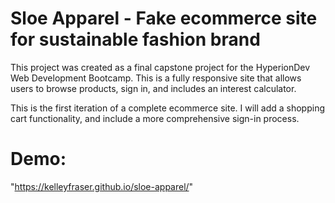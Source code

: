 # Sloe Apparel - Fake ecommerce site for sustainable fashion brand

This project was created as a final capstone project for the HyperionDev Web Development Bootcamp. This is a fully responsive site that allows users to browse products, sign in, and includes an interest calculator.

This is the first iteration of a complete ecommerce site. I will add a shopping cart functionality, and include a more comprehensive sign-in process. 

# Demo: 

"https://kelleyfraser.github.io/sloe-apparel/"